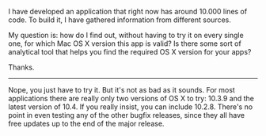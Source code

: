 I have developed an application that right now has around 10.000 lines of code. To build it, I have gathered information from different sources.

My question is: how do I find out, without having to try it on every single one, for which Mac OS X version this app is valid? Is there some sort of analytical tool that helps you find the required OS X version for your apps?

Thanks.

----

Nope, you just have to try it. But it's not as bad as it sounds. For most applications there are really only two versions of OS X to try: 10.3.9 and the latest version of 10.4. If you really insist, you can include 10.2.8. There's no point in even testing any of the other bugfix releases, since they all have free updates up to the end of the major release.

